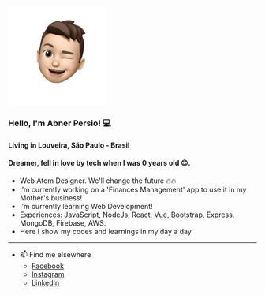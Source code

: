 ![emoji abner](./abner-memoji.png)
### Hello, I'm Abner Persio! 💻


#### Living in Louveira, São Paulo - Brasil
#### Dreamer, fell in love by tech when I was 0 years old 😍.

- Web Atom Designer. We'll change the future 🔥🔥
- I’m currently working on a 'Finances Management' app to use it in my Mother's business!
- I’m currently learning Web Development!
- Experiences: JavaScript, NodeJs, React, Vue, Bootstrap, Express, MongoDB, Firebase, AWS.
- Here I show my codes and learnings in my day a day

---------------------------------------------

- 📫 Find me elsewhere 
	- [Facebook](https://facebook.com/abnerpersio)
	- [Instagram](https://instagram.com/abnerpersio)
	- [LinkedIn](https://linkedin.com/in/abnerpersio/)


